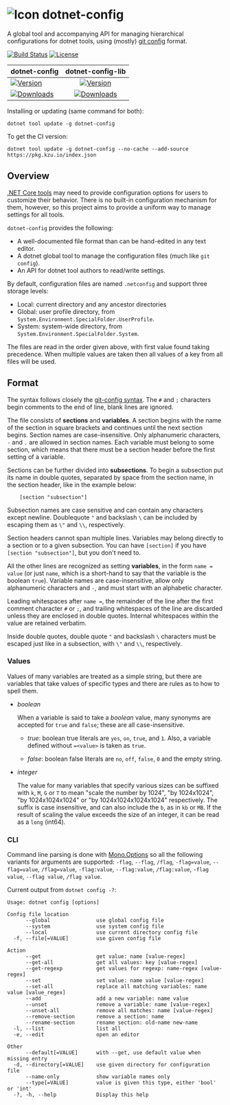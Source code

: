 ![Icon](https://raw.github.com/kzu/dotnet-config/master/docs/img/icon-32.png) dotnet-config
============

A global tool and accompanying API for managing hierarchical configurations for dotnet tools, 
using (mostly) [git config](https://git-scm.com/docs/git-config) format.

[![Build Status](https://dev.azure.com/kzu/oss/_apis/build/status/dotnet-config?branchName=master)](https://dev.azure.com/kzu/oss/_build/latest?definitionId=33&branchName=master)
[![License](https://img.shields.io/github/license/kzu/dotnet-config.svg?color=blue)](https://github.com/kzu/dotnet-config/blob/master/LICENSE)

dotnet-config | dotnet-config-lib
:------------ | :------------:
[![Version](https://img.shields.io/nuget/v/dotnet-config.svg?color=royalblue)](https://www.nuget.org/packages/dotnet-config)|[![Version](https://img.shields.io/nuget/v/dotnet-config-lib.svg?color=royalblue)](https://www.nuget.org/packages/dotnet-config-lib)
[![Downloads](https://img.shields.io/nuget/dt/dotnet-config.svg?color=darkmagenta)](https://www.nuget.org/packages/dotnet-config)|[![Downloads](https://img.shields.io/nuget/dt/dotnet-config-lib.svg?color=darkmagenta)](https://www.nuget.org/packages/dotnet-config-lib)

Installing or updating (same command for both):

```
dotnet tool update -g dotnet-config
```

To get the CI version:

```
dotnet tool update -g dotnet-config --no-cache --add-source https://pkg.kzu.io/index.json
```

## Overview

[.NET Core tools](https://docs.microsoft.com/en-us/dotnet/core/tools/global-tools) may need 
to provide configuration options for users to customize their behavior. There is no built-in 
configuration mechanism for them, however, so this project aims to provide a uniform way 
to manage settings for all tools.

`dotnet-config` provides the following:
* A well-documented file format than can be hand-edited in any text editor.
* A dotnet global tool to manage the configuration files (much like `git config`).
* An API for dotnet tool authors to read/write settings.

By default, configuration files are named `.netconfig` and support three storage levels: 
* Local: current directory and any ancestor directories
* Global: user profile directory, from `System.Environment.SpecialFolder.UserProfile`.
* System: system-wide directory, from `System.Environment.SpecialFolder.System`.

The files are read in the order given above, with first value found taking precedence. 
When multiple values are taken then all values of a key from all files will be used.


## Format

The syntax follows closely the [git-config syntax](https://git-scm.com/docs/git-config#_syntax). 
The `#` and `;` characters begin comments to the end of line, blank lines are ignored.

The file consists of **sections** and **variables**. A section begins with the name of the section in 
square brackets and continues until the next section begins. Section names are case-insensitive. 
Only alphanumeric characters, `-` and `.` are allowed in section names. Each variable must belong 
to some section, which means that there must be a section header before the first setting of a 
variable.

Sections can be further divided into **subsections**. To begin a subsection put its name in double 
quotes, separated by space from the section name, in the section header, like in the example below:

```
	[section "subsection"]
```

Subsection names are case sensitive and can contain any characters except newline. Doublequote `"` 
and backslash `\` can be included by escaping them as `\"` and `\\`, respectively. 

Section headers cannot span multiple lines. Variables may belong directly to a section 
or to a given subsection. You can have `[section]` if you have `[section "subsection"]`, but you 
don't need to.

All the other lines are recognized as setting **variables**, in the form `name = value` (or just `name`, 
which is a short-hand to say that the variable is the boolean `true`). Variable names are case-insensitive, 
allow only alphanumeric characters and `-`, and must start with an alphabetic character.

Leading whitespaces after `name =`, the remainder of the line after the first comment character `#` 
or `;`, and trailing whitespaces of the line are discarded unless they are enclosed in double quotes. 
Internal whitespaces within the value are retained verbatim.

Inside double quotes, double quote `"` and backslash `\` characters must be escaped just like in a 
subsection, with `\"` and `\\`, respectively. 


### Values

Values of many variables are treated as a simple string, but there are variables that take values of 
specific types and there are rules as to how to spell them.

* *boolean*

	When a variable is said to take a *boolean* value, many synonyms are accepted for `true` and 
	`false`; these are all case-insensitive.
	
	* *true*: boolean true literals are `yes`, `on`, `true`, and `1`. Also, a variable defined without 
	`=<value>` is taken as `true`.

	* *false*: boolean false literals are `no`, `off`, `false`, `0` and the empty string.

* *integer*

	The value for many variables that specify various sizes can be suffixed with `k`, `M`, `G` or `T` 
	to mean	"scale the number by 1024", "by 1024x1024", "by 1024x1024x1024" or "by 1024x1024x1024x1024"
	respectively. The suffix is case insensitive, and can also include the `b`, as in `kb` or `MB`. 
    If the result of scaling the value exceeds the size of an integer, it can be read as a `long` (int64).

### CLI

Command line parsing is done with [Mono.Options](https://www.nuget.org/packages/mono.options) so 
all the following variants for arguments are supported: `-flag`, `--flag`, `/flag`, `-flag=value`, `--flag=value`, 
`/flag=value`, `-flag:value`, `--flag:value`, `/flag:value`, `-flag value`, `--flag value`, `/flag value`.

Current output from `dotnet config -?`:

```
Usage: dotnet config [options]

Config file location
      --global               use global config file
      --system               use system config file
      --local                use current directory config file
  -f, --file[=VALUE]         use given config file

Action
      --get                  get value: name [value-regex]
      --get-all              get all values: key [value-regex]
      --get-regexp           get values for regexp: name-regex [value-regex]
      --set                  set value: name value [value-regex]
      --set-all              replace all matching variables: name value [value_regex]
      --add                  add a new variable: name value
      --unset                remove a variable: name [value-regex]
      --unset-all            remove all matches: name [value-regex]
      --remove-section       remove a section: name
      --rename-section       rename section: old-name new-name
  -l, --list                 list all
  -e, --edit                 open an editor

Other
      --default[=VALUE]      with --get, use default value when missing entry
  -d, --directory[=VALUE]    use given directory for configuration file
      --name-only            show variable names only
      --type[=VALUE]         value is given this type, either 'bool' or 'int'
  -?, -h, --help             Display this help
```
